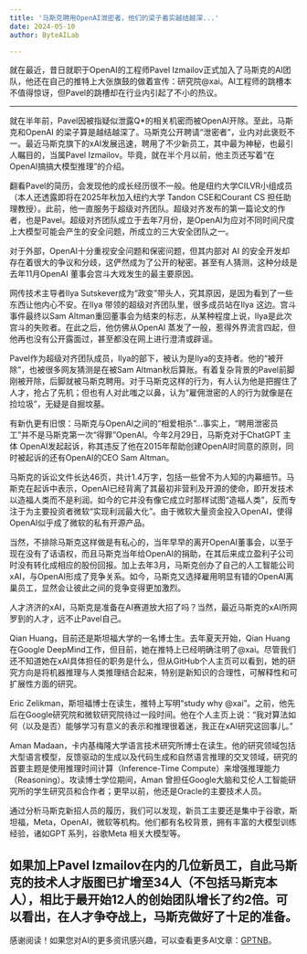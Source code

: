 ```yaml
---
title: '马斯克聘用OpenAI泄密者，他们的梁子着实越结越深...'
date: 2024-05-10
author: ByteAILab

---
```


就在最近，昔日就职于OpenAI的工程师Pavel Izmailov正式加入了马斯克的AI团队，他还在自己的推特上大张旗鼓的做着宣传：研究院@xai。AI工程师的跳槽本不值得惊讶，但Pavel的跳槽却在行业内引起了不小的热议。

---
就在半年前，Pavel因被指疑似泄露Q*的相关机密而被OpenAI开除。至此，马斯克和OpenAI 的梁子算是越结越深了。马斯克公开聘请“泄密者”，业内对此褒贬不一。最近马斯克旗下的xAI发展迅速，聘用了不少新员工，其中最为神秘，也最引人瞩目的，当属Pavel Izmailov。毕竟，就在半个月以前，他主页还写着“在OpenAI搞搞大模型推理”的介绍。

翻看Pavel的简历，会发现他的成长经历很不一般。他是纽约大学CILVR小组成员（本人还透露即将在2025年秋加入纽约大学 Tandon CSE和Courant CS 担任助理教授）。此前，他一直服务于超级对齐团队。超级对齐发布的第一篇论文的作者，也是Pavel。超级对齐团队成立于去年7月份，是OpenAI为应对不同时间尺度上大模型可能会产生的安全问题，所成立的三大安全团队之一。

对于外部，OpenAI十分重视安全问题和保密问题，但其内部对 AI 的安全开发却存在着很大的争议和分歧，这俨然成为了公开的秘密。甚至有人猜测，这种分歧是去年11月OpenAI 董事会宫斗大戏发生的最主要原因。

网传技术主导者Ilya Sutskever成为“政变”带头人，究其原因，是因为看到了一些东西让他内心不安。在Ilya 带领的超级对齐团队里，很多成员站在Ilya 这边。宫斗事件最终以Sam Altman重回董事会为结束的标志，从某种程度上说，Ilya是此次宫斗的失败者。在此之后，他仿佛从OpenAI 蒸发了一般，惹得外界流言四起，但他再也没有公开露面过，甚至都没在网上进行澄清或辟谣。

Pavel作为超级对齐团队成员，Ilya的部下，被认为是Ilya的支持者。他的“被开除”，也被很多网友猜测是在被Sam Altman秋后算账。有着复杂背景的Pavel前脚刚被开除，后脚就被马斯克聘用。对于马斯克这样的行为，有人认为他是把握住了人才，抢占了先机；但也有人对此嗤之以鼻，认为“雇佣泄密的人的行为就像是在捡垃圾”，无疑是自掘坟墓。

有新仇更有旧恨：马斯克与OpenAI之间的“相爱相杀”...事实上，“聘用泄密员工”并不是马斯克第一次“得罪”OpenAI。今年2月29日，马斯克对于ChatGPT 主体 OpenAI发起起诉，称其违反了他在2015年帮助创建OpenAI时同意的原则，同时被起诉的还有OpenAI的CEO Sam Altman。

马斯克的诉讼文件长达46页，共计1.4万字，包括一些曾不为人知的内幕细节。马斯克在起诉中表示，OpenAI已经背离了其最初非营利及开源的使命，即开发技术以造福人类而不是利润。如今的它并没有像它成立时那样试图“造福人类”，反而专注于为主要投资者微软“实现利润最大化”。由于微软大量资金投入OpenAI，使得OpenAI似乎成了微软的私有开源产品。

当然，不排除马斯克这样做是有私心的，当年早早的离开OpenAI董事会，以至于现在没有了话语权，而且马斯克当年给OpenAI的捐助，在其后来成立盈利子公司时没有转化成相应的股份回报。加上去年3月，马斯克创办了自己的人工智能公司xAI，与OpenAI形成了竞争关系。如今，马斯克又选择雇用明显有错的OpenAI离巢员工，显然会让彼此之间的竞争变得更加激烈。

人才济济的xAI，马斯克是准备在AI赛道放大招了吗？当然，最近马斯克的xAI所网罗到的人才，远不止Pavel自己。

Qian Huang，目前还是斯坦福大学的一名博士生。去年夏天开始，Qian Huang 在Google DeepMind工作，但目前，她在推特上已经明确注明了@xai。尽管我们还不知道她在xAI具体担任的职务是什么，但从GitHub个人主页可以看到，她的研究方向是将机器推理与人类推理结合起来，特别是新知识的合理性，可解释性和可扩展性方面的研究。

Eric Zelikman，斯坦福博士在读生，推特上写明“study why @xai”。之前，他先后在Google研究院和微软研究院待过一段时间。他在个人主页上说：“我对算法如何（以及是否）能够学习有意义的表示和推理很着迷，我正在xAI研究这回事儿。”

Aman Madaan，卡内基梅隆大学语言技术研究所博士在读生。他的研究领域包括大型语言模型，反馈驱动的生成以及代码生成和自然语言推理的交叉领域，研究的首要主题是使用推理时间计算（Inference-Time Compute）来增强推理能力（Reasoning）。攻读博士学位期间，Aman 曾担任Google大脑和艾伦人工智能研究所的学生研究员和合作者；更早以前，他还是Oracle的主要技术人员。

通过分析马斯克新招人员的履历，我们可以发现，新员工主要还是集中于谷歌，斯坦福，Meta，OpenAI，微软等机构。他们都有名校背景，拥有丰富的大模型训练经验，诸如GPT 系列，谷歌Meta 相关大模型等。

如果加上Pavel Izmailov在内的几位新员工，自此马斯克的技术人才版图已扩增至34人（不包括马斯克本人），相比于最开始12人的创始团队增长了约2倍。可以看出，在人才争夺战上，马斯克做好了十足的准备。
---
感谢阅读！如果您对AI的更多资讯感兴趣，可以查看更多AI文章：[GPTNB](https://gptnb.com)。